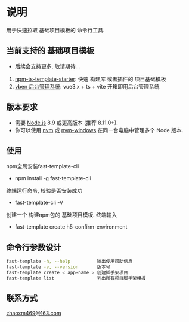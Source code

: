 # 说明

用于快速拉取 基础项目模板的 命令行工具.

## 当前支持的 基础项目模板

* 后续会支持更多, 敬请期待...

1. [npm-ts-template-starter](https://github.com/zhaoxm469/npm-ts-template-starter): 快速 构建库 或者插件的 项目基础模板  
2. [vben 后台管理系统](https://vvbin.cn/doc-next/): vue3.x + ts + vite 开箱即用后台管理系统

<!-- 1. (vue-admin)PC端 vue2.6 + element-ui 的后台管理项目 -->

## 版本要求

* 需要 [Node.js](https://nodejs.org/) 8.9 或更高版本 (推荐 8.11.0+).  
* 你可以使用 [nvm](https://github.com/creationix/nvm) 或 [nvm-windows](https://github.com/coreybutler/nvm-windows) 在同一台电脑中管理多个 Node 版本.

## 使用

npm全局安装fast-template-cli  

* npm install -g fast-template-cli
  
终端运行命令, 校验是否安装成功

* fast-template-cli -V  

创建一个 构建npm包的 基础项目模板. 终端输入

* fast-template create h5-confirm-environment  

## 命令行参数设计

```BASH
fast-template -h, --help          输出使用帮助信息
fast-template -v, --version       版本号
fast-template create < app-name > 创建脚手架项目  
fast-template list                列出所有项目脚手架模板  
```

## 联系方式

zhaoxm469@163.com
